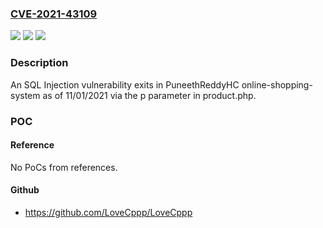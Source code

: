 ### [CVE-2021-43109](https://cve.mitre.org/cgi-bin/cvename.cgi?name=CVE-2021-43109)
![](https://img.shields.io/static/v1?label=Product&message=n%2Fa&color=blue)
![](https://img.shields.io/static/v1?label=Version&message=n%2Fa&color=blue)
![](https://img.shields.io/static/v1?label=Vulnerability&message=n%2Fa&color=brighgreen)

### Description

An SQL Injection vulnerability exits in PuneethReddyHC online-shopping-system as of 11/01/2021 via the p parameter in product.php.

### POC

#### Reference
No PoCs from references.

#### Github
- https://github.com/LoveCppp/LoveCppp

